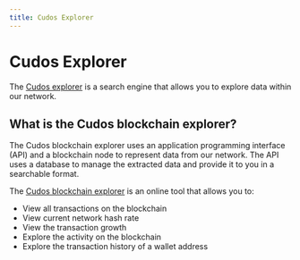 ```yaml
---
title: Cudos Explorer
---
```


# ﻿Cudos Explorer

The [Cudos explorer](https://explorer.cudos.org) is a search engine that allows you to explore data within our network.

## What is the Cudos blockchain explorer?

The Cudos blockchain explorer uses an application programming interface (API) and a blockchain node to represent data from our network. The API uses a database to manage the extracted data and provide it to you in a searchable format.


The [Cudos blockchain explorer](https://explorer.cudos.org) is an online tool that allows you to:

- View all transactions on the blockchain
- View current network hash rate
- View the transaction growth
- Explore the activity on the blockchain
- Explore the transaction history of a wallet address
